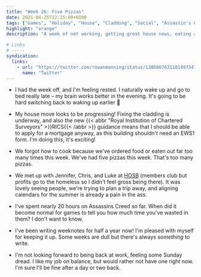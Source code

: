 ```yaml
---
title: "Week 26: Five Pizzas"
date: 2021-04-25T12:15:00+0100
tags: ["Games", "Holiday", "House", "Cladding", "Social", "Assassin's Creed", "Work"]
highlight: "orange"
description: "A week of not working, getting great house news, eating and drinking a lot, and burning 20 hours on a game."

# Links
# -----
syndication:
  links:
    - url: "https://twitter.com/rowanmanning/status/1386667631101497347"
      name: "Twitter"
---
```


  * I had the week off, and I'm feeling rested. I naturally wake up and go to bed really late – my brain works better in the evening. It's going to be hard switching back to waking up earlier :grimacing:

  * My house move looks to be progressing! Fixing the cladding is underway, and also the new {{< abbr "Royal Institution of Chartered Surveyors" >}}RICS{{< /abbr >}} guidance means that I should be able to apply for a mortgage anyway, as this building shouldn't need an EWS1 form. I'm doing this, it's exciting!

  * We forgot how to cook because we've ordered food or eaten out far too many times this week. We've had five pizzas this week. That's too many pizzas.

  * We met up with Jennifer, Chris, and Luke at [HOSB](https://hosb.org.uk/) (members club but profits go to the homeless so I didn't feel gross being there). It was lovely seeing people, we're trying to plan a trip away, and aligning calendars for the summer is already a pain in the ass.

  * I've spent nearly 20 hours on Assassins Creed so far. When did it become normal for games to tell you how much time you've wasted in them? I don't want to know.

  * I've been writing weeknotes for half a year now! I'm pleased with myself for keeping it up. Some weeks are dull but there's always _something_ to write.

  * I'm not looking forward to being back at work, feeling some Sunday dread. I like my job on balance, but would rather not have one right now. I'm sure I'll be fine after a day or two back.
